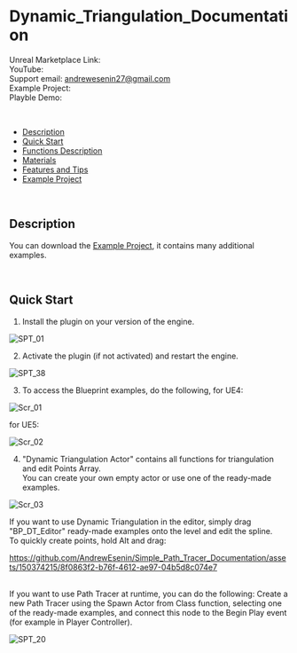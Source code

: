 # Dynamic_Triangulation_Documentation

Unreal Marketplace Link:   
YouTube:  
Support email: andrewesenin27@gmail.com  
Example Project:  
Playble Demo:  
  
<br />

<!--ts-->
* [Description](#Description)
* [Quick Start](#Quick-Start)
* [Functions Description](#Functions-Description)
* [Materials](#Materials)
* [Features and Tips](#Features-and-Tips)
* [Example Project](#Example-Project)
<!--te-->

<br />

## Description  


You can download the [Example Project](#Example-Project), it contains many additional examples.  

<br />

## Quick Start  
1. Install the plugin on your version of the engine.    

![SPT_01](https://github.com/AndrewEsenin/Simple_Path_Tracer_Documentation/assets/150374215/f9ae88e2-fff4-47d3-abbf-eb3cb51c0896)


2. Activate the plugin (if not activated) and restart the engine.

![SPT_38](https://github.com/AndrewEsenin/Simple_Path_Tracer_Documentation/assets/150374215/058ea1ff-efce-46ca-974b-7182587adee2)


3. To access the Blueprint examples, do the following, 
for UE4: 

![Scr_01](https://github.com/AndrewEsenin/Dynamic_Triangulation_Documentation/assets/150374215/a3733d98-d716-4245-aaae-e3220b20356d)

   for UE5:  

![Scr_02](https://github.com/AndrewEsenin/Dynamic_Triangulation_Documentation/assets/150374215/d066b326-167c-4ace-b36f-8656110f1420)


4. "Dynamic Triangulation Actor" contains all functions for triangulation and edit Points Array.  
You can create your own empty actor or use one of the ready-made examples.

![Scr_03](https://github.com/AndrewEsenin/Dynamic_Triangulation_Documentation/assets/150374215/9f22c39f-1dc8-4b02-9659-655c2039b463)


If you want to use Dynamic Triangulation in the editor, simply drag "BP_DT_Editor" ready-made examples onto the level and edit the spline.  
To quickly create points, hold Alt and drag:  

https://github.com/AndrewEsenin/Simple_Path_Tracer_Documentation/assets/150374215/8f0863f2-b76f-4612-ae97-04b5d8c074e7

<br />
If you want to use Path Tracer at runtime, you can do the following:
Create a new Path Tracer using the Spawn Actor from Class function, selecting one of the ready-made examples, and connect this node to the Begin Play event (for example in Player Controller).  

![SPT_20](https://github.com/AndrewEsenin/Simple_Path_Tracer_Documentation/assets/150374215/9192f9dc-d16d-4781-a9d2-f3fa75a39bed)
